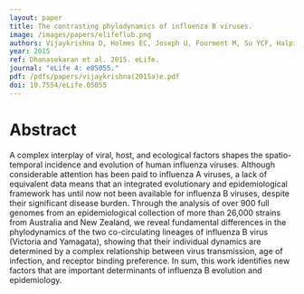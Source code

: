 ```yaml
---
layout: paper
title: The contrasting phylodynamics of influenza B viruses. 
image: /images/papers/elifeflub.png
authors: Vijaykrishna D, Holmes EC, Joseph U, Fourment M, Su YCF, Halpin R, Chuen RLT, Deng Y-M, Gunalan V, Lin X, Stockwell T, Federova NB, Zhou B, Spirason N, Kühnert D, Veronika B, Stadler T, Costa A-M, Dwyer S, Huang QS, Jennings L, Rawlinson W, Sullivan S, Hurt A, Maurer-Stroh S, Wentworth D, Smith GJD, Barr IG. 
year: 2015
ref: Dhanasekaran et al. 2015. eLife.
journal: "eLife 4: e05055."
pdf: /pdfs/papers/vijaykrishna(2015a)e.pdf
doi: 10.7554/eLife.05055
---
```


# Abstract

A complex interplay of viral, host, and ecological factors shapes the spatio-temporal incidence and evolution of human influenza viruses. 
Although considerable attention has been paid to influenza A viruses, a lack of equivalent data means that an integrated evolutionary and epidemiological framework has until now not been available for influenza B viruses, despite their significant disease burden. 
Through the analysis of over 900 full genomes from an epidemiological collection of more than 26,000 strains from Australia and New Zealand, we reveal fundamental differences in the phylodynamics of the two co-circulating lineages of influenza B virus (Victoria and Yamagata), showing that their individual dynamics are determined by a complex relationship between virus transmission, age of infection, and receptor binding preference. 
In sum, this work identifies new factors that are important determinants of influenza B evolution and epidemiology. 